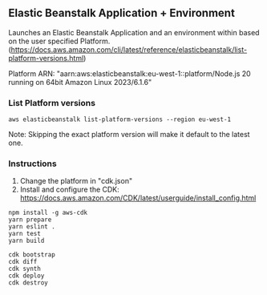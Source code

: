 ## Elastic Beanstalk Application + Environment

Launches an Elastic Beanstalk Application and an environment within based on the user specified Platform. (https://docs.aws.amazon.com/cli/latest/reference/elasticbeanstalk/list-platform-versions.html)

Platform ARN: "aarn:aws:elasticbeanstalk:eu-west-1::platform/Node.js 20 running on 64bit Amazon Linux 2023/6.1.6"

### List Platform versions

`aws elasticbeanstalk list-platform-versions --region eu-west-1`

Note: Skipping the exact platform version will make it default to the latest one.

### Instructions

1. Change the platform in "cdk.json"
2. Install and configure the CDK: https://docs.aws.amazon.com/CDK/latest/userguide/install_config.html

```
npm install -g aws-cdk
yarn prepare
yarn eslint .
yarn test
yarn build

cdk bootstrap
cdk diff
cdk synth
cdk deploy
cdk destroy

```
